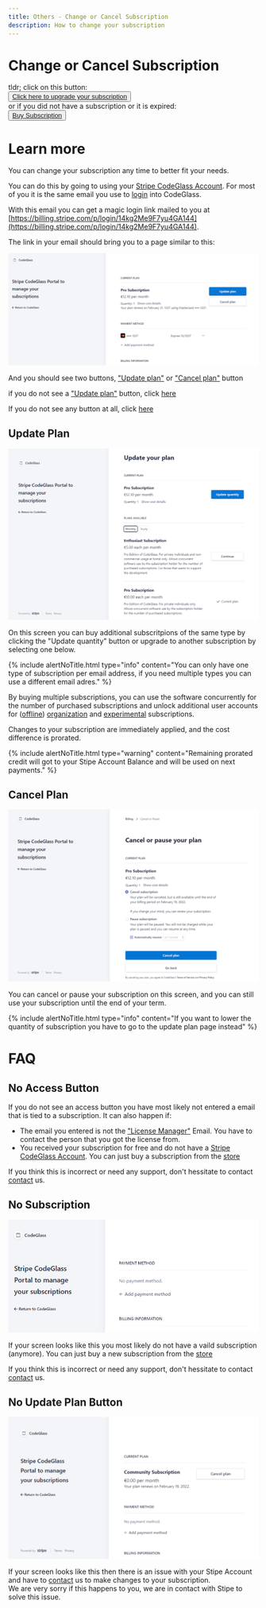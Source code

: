 ```yaml
---
title: Others - Change or Cancel Subscription
description: How to change your subscription
---
```

# Change or Cancel Subscription

tldr; click on this button: <br/>
<button><a href="https://mysuperportal.com/access/codeglass/" target="_blanc"> Click here to upgrade your subscription </a></button> <br/>
or if you did not have a subscription or it is expired:<br/>
<button><a href="https://codeglass.io/offers" target="_blanc"> Buy Subscription </a></button>




# Learn more

You can change your subscription any time to better fit your needs.

You can do this by going to using your [Stripe CodeGlass Account](Account.md#stripe-codeglass-account).
For most of you it is the same email you use to [login](../views/Splashscreen.md#login) into CodeGlass.

With this email you can get a magic login link mailed to you at [https://billing.stripe.com/p/login/14kg2Me9F7yu4GA144](https://billing.stripe.com/p/login/14kg2Me9F7yu4GA144).

The link in your email should bring you to a page similar to this:

![assets/img/Stripe/Stripe_Subscription.png](../../assets/img/Stripe/Stripe_Subscription.png)

And you should see two buttons, ["Update plan"](#update-plan) or ["Cancel plan"](#cancel-plan) button

if you do not see a ["Update plan"](#update-plan) button, click [here](#no-update-plan-button)

If you do not see any button at all, click [here](#no-subscription)



## Update Plan

![assets/img/Stripe/Stripe_UpdatePlan.png](../../assets/img/Stripe/Stripe_UpdatePlan.png)

On this screen you can buy additional subscritpions of the same type by clicking the "Update quantity" button or upgrade to another subscription by selecting one below. <br/>

{% include alertNoTitle.html  type="info" content="You can only have one type of subscription per email address, if you need multiple types you can use a different email adres."  %}

By buying multiple subscriptions, you can use the software concurrently for the number of purchased subscriptions and unlock additional user accounts for ([offline](../LicenseTypes/OfflineOrganisationSubscription.md)) [organization](../LicenseTypes/OrganisationSubscription.md) and [experimental](../LicenseTypes/ExperimentalSubscription.md) subscriptions.


Changes to your subscription are immediately applied, and the cost difference is prorated.


{% include alertNoTitle.html  type="warning" content="Remaining prorated credit will got to your Stipe Account Balance and will be used on next payments."  %}





## Cancel Plan
![assets/img/Stripe/Stripe_CancelPlan.png](../../assets/img/Stripe/Stripe_CancelPlan.png)

You can cancel or pause your subscription on this screen, and you can still use your subscription until the end of your term.

{% include alertNoTitle.html  type="info" content="If you want to lower the quantity of subscription you have to go to the update plan page instead"  %}







# FAQ

## No Access Button
If you do not see an access button you have most likely not entered a email that is tied to a subscription.
It can also happen if:

- The email you entered is not the ["License Manager"](Account.md#licensespring-codeglass-Account) Email.
    You have to contact the person that you got the license from.
- You received your subscription for free and do not have a [Stripe CodeGlass Account](Account.md#stripe-codeGlass-account).
    You can just buy a subscription from the [store](https://codeglass.io/offers)


If you think this is incorrect or need any support, don't hessitate to contact [contact](../../contact) us.


## No Subscription
![assets/img/Stripe/Stripe_NoSubscription.png](../../assets/img/Stripe/Stripe_NoSubscription.png)

If your screen looks like this you most likely do not have a vaild subscription (anymore).
You can just buy a new subscription from the [store](https://codeglass.io/offers)

If you think this is incorrect or need any support, don't hessitate to contact [contact](../../contact) us.


## No Update Plan Button
![assets/img/Stripe/Stripe_NoUpdatePlan.png](../../assets/img/Stripe/Stripe_NoUpdatePlan.png)


If your screen looks like this then there is an issue with your Stipe Account and have to [contact](../../contact) us to make changes to your subscription. <br/>
We are very sorry if this happens to you, we are in contact with Stipe to solve this issue.
